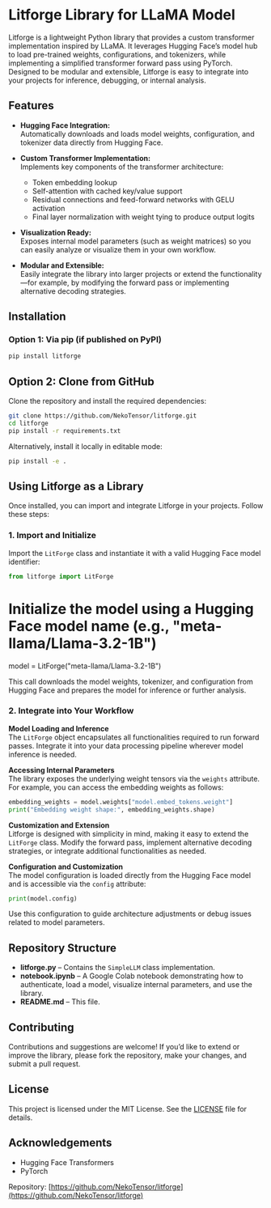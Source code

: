 # Litforge Library for LLaMA Model

Litforge is a lightweight Python library that provides a custom transformer implementation inspired by LLaMA. It leverages Hugging Face’s model hub to load pre-trained weights, configurations, and tokenizers, while implementing a simplified transformer forward pass using PyTorch. Designed to be modular and extensible, Litforge is easy to integrate into your projects for inference, debugging, or internal analysis.

## Features

- **Hugging Face Integration:**  
  Automatically downloads and loads model weights, configuration, and tokenizer data directly from Hugging Face.

- **Custom Transformer Implementation:**  
  Implements key components of the transformer architecture:
  - Token embedding lookup
  - Self-attention with cached key/value support
  - Residual connections and feed-forward networks with GELU activation
  - Final layer normalization with weight tying to produce output logits

- **Visualization Ready:**  
  Exposes internal model parameters (such as weight matrices) so you can easily analyze or visualize them in your own workflow.

- **Modular and Extensible:**  
  Easily integrate the library into larger projects or extend the functionality—for example, by modifying the forward pass or implementing alternative decoding strategies.

## Installation

### Option 1: Via pip (if published on PyPI)
```bash
pip install litforge

```

## Option 2: Clone from GitHub

Clone the repository and install the required dependencies:

```bash
git clone https://github.com/NekoTensor/litforge.git
cd litforge
pip install -r requirements.txt
```
Alternatively, install it locally in editable mode:
```bash
pip install -e .
```
## Using Litforge as a Library

Once installed, you can import and integrate Litforge in your projects. Follow these steps:

### 1. Import and Initialize

Import the `LitForge` class and instantiate it with a valid Hugging Face model identifier:

```python
from litforge import LitForge
```

# Initialize the model using a Hugging Face model name (e.g., "meta-llama/Llama-3.2-1B")
model = LitForge("meta-llama/Llama-3.2-1B")

This call downloads the model weights, tokenizer, and configuration from Hugging Face and prepares the model for inference or further analysis.

### 2. Integrate into Your Workflow

**Model Loading and Inference**  
The `LitForge` object encapsulates all functionalities required to run forward passes. Integrate it into your data processing pipeline wherever model inference is needed.

**Accessing Internal Parameters**  
The library exposes the underlying weight tensors via the `weights` attribute. For example, you can access the embedding weights as follows:

```python
embedding_weights = model.weights["model.embed_tokens.weight"]
print("Embedding weight shape:", embedding_weights.shape)
```
**Customization and Extension**  
Litforge is designed with simplicity in mind, making it easy to extend the `LitForge` class. Modify the forward pass, implement alternative decoding strategies, or integrate additional functionalities as needed.

**Configuration and Customization**  
The model configuration is loaded directly from the Hugging Face model and is accessible via the `config` attribute:

```python
print(model.config)
```
Use this configuration to guide architecture adjustments or debug issues related to model parameters.

## Repository Structure

- **litforge.py** – Contains the `SimpleLLM` class implementation.
- **notebook.ipynb** – A Google Colab notebook demonstrating how to authenticate, load a model, visualize internal parameters, and use the library.
- **README.md** – This file.

## Contributing

Contributions and suggestions are welcome! If you’d like to extend or improve the library, please fork the repository, make your changes, and submit a pull request.

## License

This project is licensed under the MIT License. See the [LICENSE](LICENSE) file for details.

## Acknowledgements

- Hugging Face Transformers
- PyTorch

Repository: [https://github.com/NekoTensor/litforge](https://github.com/NekoTensor/litforge)



